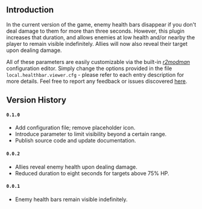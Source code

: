 ## Introduction

In the current version of the game, enemy health bars disappear if you don't deal damage to them for more than three seconds. However, this plugin increases that duration, and allows enemies at low health and/or nearby the player to remain visible indefinitely. Allies will now also reveal their target upon dealing damage.

All of these parameters are easily customizable via the built-in [*r2modman*](https://thunderstore.io/package/ebkr/r2modman/) configuration editor. Simply change the options provided in the file `local.healthbar.viewer.cfg` - please refer to each entry description for more details. Feel free to report any feedback or issues discovered [here](https://github.com/6thmoon/HealthBarViewer/issues).

## Version History

#### `0.1.0`
- Add configuration file; remove placeholder icon.
- Introduce parameter to limit visibility beyond a certain range.
- Publish source code and update documentation.

#### `0.0.2`
- Allies reveal enemy health upon dealing damage.
- Reduced duration to eight seconds for targets above 75% HP.

#### `0.0.1`
- Enemy health bars remain visible indefinitely.
